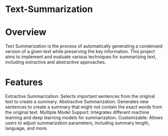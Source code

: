 # Text-Summarization
# Overview
Text Summarization is the process of automatically generating a condensed version of a given text while preserving the key information. This project aims to implement and evaluate various techniques for summarizing text, including extractive and abstractive approaches.

# Features
Extractive Summarization: Selects important sentences from the original text to create a summary.
Abstractive Summarization: Generates new sentences to create a summary that might not contain the exact words from the original text.
Multiple Model Support: Integrates different machine learning and deep learning models for summarization.
Customizable: Allows users to adjust summarization parameters, including summary length, language, and more.
